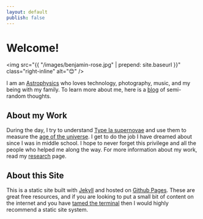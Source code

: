 ```yaml
---
layout: default
publish: false
---
```


# Welcome!

<img src="{{ "/images/benjamin-rose.jpg" | prepend: site.baseurl }}" class="right-inline" alt="😊" /> 

<!-- # About Ben -->

I am an [Astrophysics](/research) who loves technology, photography, music, and my being with my family. To learn more about me, here is a [blog](blog) of semi-random thoughts.
<!--  -->


## About my Work

During the day, I try to understand [Type Ia supernovae][sn] and use them to measure the [age of the universe][obs-cosmology]. I get to do the job I have dreamed about since I was in middle school. I hope to never forget this privilege and all the people who helped me along the way.
For more information about my work, read my [research](/research) page.

[sn]: https://en.wikipedia.org/wiki/Type_Ia_supernova
[obs-cosmology]: https://en.wikipedia.org/wiki/Observational_cosmology


## About this Site

This is a static site built with [Jekyll] and hosted on [Github Pages]. These are great free resources, and if you are looking to put a small bit of content on the internet and you have [tamed the terminal][ttt] then I would highly recommend a static site system.

[Jekyll]: https://jekyllrb.com
[Github Pages]: https://pages.github.com
[ttt]: https://www.bartbusschots.ie/s/blog/taming-the-terminal/
[markdown]: https://daringfireball.net/projects/markdown/
